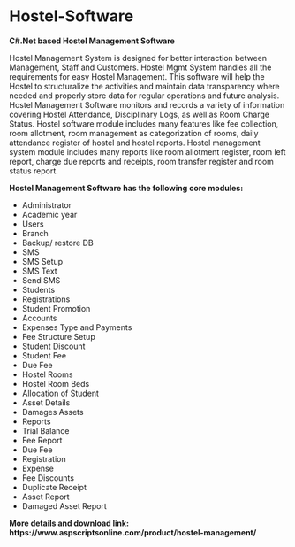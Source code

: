 # Hostel-Software
<b>C#.Net based Hostel Management Software</b>

Hostel Management System is designed for better interaction between Management, Staff and Customers. Hostel Mgmt System handles all the requirements for easy Hostel Management. This software will help the Hostel to structuralize the activities and maintain data transparency where needed and properly store data for regular operations and future analysis. Hostel Management Software monitors and records a variety of information covering Hostel Attendance, Disciplinary Logs, as well as Room Charge Status. Hostel software module includes many features like fee collection, room allotment, room management as categorization of rooms, daily attendance register of hostel and hostel reports. Hostel management system module includes many reports like room allotment register, room left report, charge due reports and receipts, room transfer register and room status report.

<b>Hostel Management Software has the following core modules:</b>

<ul>
<li>Administrator</li>
<li>Academic year</li>
<li>Users</li>
<li>Branch</li>
<li>Backup/ restore DB</li>
<li>SMS</li>
<li>SMS Setup</li>
<li>SMS Text</li>
<li>Send SMS</li>
<li>Students</li>
<li>Registrations</li>
<li>Student Promotion</li>
<li>Accounts</li>
<li>Expenses Type and Payments</li>
<li>Fee Structure Setup</li>
<li>Student Discount</li>
<li>Student Fee</li>
<li>Due Fee</li>
<li>Hostel Rooms</li>
<li>Hostel Room Beds</li>
<li>Allocation of Student</li>
<li>Asset Details</li>
<li>Damages Assets</li>
<li>Reports</li>
<li>Trial Balance</li>
<li>Fee Report</li>
<li>Due Fee</li>
<li>Registration</li>
<li>Expense</li>
<li>Fee Discounts</li>
<li>Duplicate Receipt</li>
<li>Asset Report</li>
<li>Damaged Asset Report</li>
</ul>
<b>More details and download link:</b><br>
<b>https://www.aspscriptsonline.com/product/hostel-management/</b>

